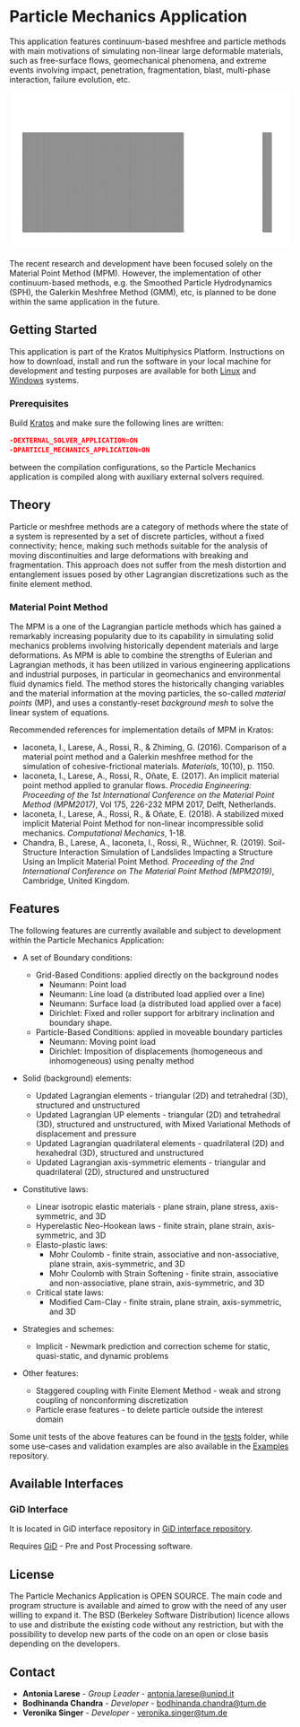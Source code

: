 # Particle Mechanics Application

This application features continuum-based meshfree and particle methods with main motivations of simulating non-linear large deformable materials, such as free-surface flows, geomechanical phenomena, and extreme events involving impact, penetration, fragmentation, blast, multi-phase interaction, failure evolution, etc.

<p align="center">
  <img src="https://github.com/KratosMultiphysics/Documentation/blob/master/Readme_files/ParticleMechanicsApplication.gif" width="618" height="280"/>
</p>


The recent research and development have been focused solely on the Material Point Method (MPM). However, the implementation of other continuum-based methods, e.g. the Smoothed Particle Hydrodynamics (SPH), the Galerkin Meshfree Method (GMM), etc, is planned to be done within the same application in the future.

## Getting Started

This application is part of the Kratos Multiphysics Platform. Instructions on how to download, install and run the software in your local machine for development and testing purposes are available for both [Linux](http://kratos-wiki.cimne.upc.edu/index.php/LinuxInstall) and [Windows](http://kratos-wiki.cimne.upc.edu/index.php/Windows_7_Download_and_Installation) systems.

### Prerequisites

Build [Kratos](https://github.com/KratosMultiphysics/Kratos/wiki) and make sure the following lines are written:

``` cmake
-DEXTERNAL_SOLVER_APPLICATION=ON
-DPARTICLE_MECHANICS_APPLICATION=ON
```

between the compilation configurations, so the Particle Mechanics application is compiled along with auxiliary external solvers required.

## Theory

Particle or meshfree methods are a category of methods where the state of a system is represented by a set of discrete particles, without a fixed connectivity; hence, making such methods suitable for the analysis of moving discontinuities and large deformations with breaking and fragmentation. This approach does not suffer from the mesh distortion and entanglement issues posed by other Lagrangian discretizations such as the finite element method.

### Material Point Method

The MPM is a one of the Lagrangian particle methods which has gained a remarkably increasing popularity due to its capability in simulating solid mechanics problems involving historically dependent materials and large deformations. As MPM is able to combine the strengths of Eulerian and Lagrangian methods, it has been utilized in various engineering applications and industrial purposes, in particular in geomechanics and environmental fluid dynamics field. The method stores the historically changing variables and the material information at the moving particles, the so-called *material points* (MP), and uses a constantly-reset *background mesh* to solve the linear system of equations.

Recommended references for implementation details of MPM in Kratos:
- Iaconeta, I., Larese, A., Rossi, R., & Zhiming, G. (2016). Comparison of a material point method and a Galerkin meshfree method for the simulation of cohesive-frictional materials. *Materials*, 10(10), p. 1150.
- Iaconeta, I., Larese, A., Rossi, R., Oñate, E. (2017). An implicit material point method applied to granular flows. *Procedia Engineering: Proceeding of the 1st International Conference on the Material Point Method (MPM2017)*, Vol 175, 226-232 MPM 2017, Delft, Netherlands.
- Iaconeta, I., Larese, A., Rossi, R., & Oñate, E. (2018). A stabilized mixed implicit Material Point Method for non-linear incompressible solid mechanics. *Computational Mechanics*, 1-18.
- Chandra, B., Larese, A., Iaconeta, I., Rossi, R., Wüchner, R. (2019). Soil-Structure Interaction Simulation of Landslides Impacting a Structure Using an Implicit Material Point Method. *Proceeding of the 2nd International Conference on The Material Point Method (MPM2019)*, Cambridge, United Kingdom.

## Features

The following features are currently available and subject to development within the Particle Mechanics Application:

- A set of Boundary conditions:
    * Grid-Based Conditions: applied directly on the background nodes
        * Neumann: Point load
        * Neumann: Line load (a distributed load applied over a line)
        * Neumann: Surface load (a distributed load applied over a face)
        * Dirichlet: Fixed and roller support for arbitrary inclination and boundary shape.
    * Particle-Based Conditions: applied in moveable boundary particles
        * Neumann: Moving point load
        * Dirichlet: Imposition of displacements (homogeneous and inhomogeneous) using penalty method

- Solid (background) elements:
    * Updated Lagrangian elements - triangular (2D) and tetrahedral (3D), structured and unstructured
    * Updated Lagrangian UP elements - triangular (2D) and tetrahedral (3D), structured and unstructured, with Mixed Variational Methods of displacement and pressure
    * Updated Lagrangian quadrilateral elements - quadrilateral (2D) and hexahedral (3D), structured and unstructured
    * Updated Lagrangian axis-symmetric elements - triangular and quadrilateral (2D), structured and unstructured

- Constitutive laws:
    * Linear isotropic elastic materials - plane strain, plane stress, axis-symmetric, and 3D
    * Hyperelastic Neo-Hookean laws - finite strain, plane strain, axis-symmetric, and 3D
    * Elasto-plastic laws:
        * Mohr Coulomb - finite strain, associative and non-associative, plane strain, axis-symmetric, and 3D
        * Mohr Coulomb with Strain Softening - finite strain, associative and non-associative, plane strain, axis-symmetric, and 3D
    * Critical state laws:
        * Modified Cam-Clay - finite strain, plane strain, axis-symmetric, and 3D

- Strategies and schemes:
    * Implicit - Newmark prediction and correction scheme for static, quasi-static, and dynamic problems

- Other features:
    * Staggered coupling with Finite Element Method - weak and strong coupling of nonconforming discretization
    * Particle erase features - to delete particle outside the interest domain

Some unit tests of the above features can be found in the [tests](https://github.com/KratosMultiphysics/Kratos/tree/master/applications/ParticleMechanicsApplication/tests) folder, while some use-cases and validation examples are also available in the [Examples](https://github.com/KratosMultiphysics/Examples/tree/master/particle_mechanics) repository.

## Available Interfaces

### GiD Interface
It is located in GiD interface repository in [GiD interface repository](https://github.com/KratosMultiphysics/GiDInterface/tree/master/).

Requires [GiD](https://www.gidhome.com/) - Pre and Post Processing software.

## License

The Particle Mechanics Application is OPEN SOURCE. The main code and program structure is available and aimed to grow with the need of any user willing to expand it. The BSD (Berkeley Software Distribution) licence allows to use and distribute the existing code without any restriction, but with the possibility to develop new parts of the code on an open or close basis depending on the developers.

## Contact

* **Antonia Larese** - *Group Leader* - [antonia.larese@unipd.it](mailto:antonia.larese@unipd.it)
* **Bodhinanda Chandra** - *Developer* - [bodhinanda.chandra@tum.de](mailto:bodhinanda.chandra@tum.de)
* **Veronika Singer** - *Developer* - [veronika.singer@tum.de](mailto:veronika.singer@tum.de)
